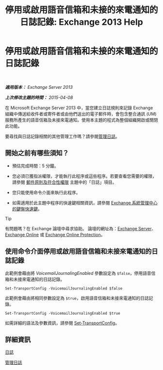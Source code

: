 ﻿---
title: '停用或啟用語音信箱和未接的來電通知的日誌記錄: Exchange 2013 Help'
TOCTitle: 停用或啟用語音信箱和未接的來電通知的日誌記錄
ms:assetid: 5164a92e-69e6-4339-b80c-0cfbf0dc0198
ms:mtpsurl: https://technet.microsoft.com/zh-tw/library/Bb201690(v=EXCHG.150)
ms:contentKeyID: 50473105
ms.date: 05/21/2018
mtps_version: v=EXCHG.150
ms.translationtype: MT
---

# 停用或啟用語音信箱和未接的來電通知的日誌記錄

 

_**適用版本：** Exchange Server 2013_

_**上次修改主題的時間：** 2015-04-08_

在 Microsoft Exchange Server 2013 中，當您建立日誌規則來記錄 Exchange 組織中傳送給收件者或寄件者或由他們送出的電子郵件時，會包含整合通訊 (UM) 服務所產生的語音信箱及未接來電通知。使用本主題的程式為整個組織開啟或關閉此功能。

要尋找與日誌記錄相關的其他管理工作嗎？請參閱[管理日誌](https://docs.microsoft.com/zh-tw/exchange/security-and-compliance/journaling/manage-journaling)。

## 開始之前有哪些須知？

  - 預估完成時間：5 分鐘。

  - 您必須已獲指派權限，才能執行此程序或這些程序。若要查看您需要的權限，請參閱 [郵件原則及符合性權限](messaging-policy-and-compliance-permissions-exchange-2013-help.md) 主題中的「日誌」項目。

  - 您只能使用命令介面來執行此程序。

  - 如需適用於此主題中程序的快速鍵相關資訊，請參閱 [Exchange 系統管理中心的鍵盤快速鍵](keyboard-shortcuts-in-the-exchange-admin-center-exchange-online-protection-help.md)。


> [!TIP]  
> 有問題嗎？在 Exchange 論壇中尋求協助。 論壇的網址為：<a href="https://go.microsoft.com/fwlink/p/?linkid=60612">Exchange Server</a>、 <a href="https://go.microsoft.com/fwlink/p/?linkid=267542">Exchange Online</a> 或 <a href="https://go.microsoft.com/fwlink/p/?linkid=285351">Exchange Online Protection</a>。




## 使用命令介面停用或啟用語音信箱和未接來電通知的日誌記錄

此範例會藉由將 *VoicemailJournalingEnabled* 參數設定為 `$false`，停用語音信箱和未接來電通知的日誌記錄。

    Set-TransportConfig -VoicemailJournalingEnabled $false

此範例會藉由將相同參數設定為 `$true`，啟用語音信箱和未接來電通知的日誌記錄。

    Set-TransportConfig -VoicemailJournalingEnabled $true

如需詳細的語法及參數資訊，請參閱 [Set-TransportConfig](https://technet.microsoft.com/zh-tw/library/bb124151\(v=exchg.150\))。

## 詳細資訊

[日誌](journaling-exchange-2013-help.md)

[管理日誌](https://docs.microsoft.com/zh-tw/exchange/security-and-compliance/journaling/manage-journaling)

